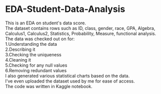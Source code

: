 # EDA-Student-Data-Analysis
This is an EDA on student's data score.                                      
The dataset contains rows such as ID, class, gender, race, GPA,	Algebra, Calculus1,	Calculus2, Statistics, Probability,	Measure, functional analysis.                   
The data was checked out on for:                                  
1.Understanding the data                     
2.Describing it                                 
3.Checking the uniqueness                    
4.Cleaning it                            
5.Checking for any null values                       
6.Removing redundant values                                         
I also generated various statistical charts based on the data.                        
I've even uploaded the dataset used by me for ease of access.                               
The code was written in Kaggle notebook.                                       
